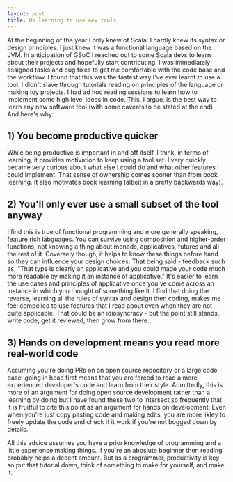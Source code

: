 ```yaml
---
layout: post
title: On learning to use new tools
---
```


At the beginning of the year I only knew of Scala. I hardly knew its syntax or design principles. I just knew it was a functional language based on the JVM. In anticipation of GSoC I reached out to some Scala devs to learn about their projects and hopefully start contributing. I was immediately assigned tasks and bug fixes to get me comfortable with the code base and the workflow. I found that this was the fastest way I've ever learnt to use a tool. I didn't slave through tutorials reading on principles of the language or making toy projects. I had ad hoc reading sessions to learn how to implement some high level ideas in code. This, I argue, is the best way to learn any new software tool (with some caveats to be stated at the end). And here's why:

## 1) You become productive quicker
While being productive is important in and off itself, I think, in terms of learning, it provides motivation to keep using a tool set. I very quickly became very curious about what else I could do and what other features I could implement. That sense of ownership comes sooner than from book learning. It also motivates book learning (albeit in a pretty backwards way). 

## 2) You'll only ever use a small subset of the tool anyway
I find this is true of functional programming and more generally speaking, feature rich labguages. You can survive using composition and higher-order functions, not knowing a thing about monads, applicatives, futures and all the rest of it. Coversely though, it helps to know these things before hand so they can influence your design choices. That being said - feedback such as, "That type is clearly an applicative and you could made your code much more readable by making it an instance of applicative." It's easier to learn the use cases and principles of applicative once you've come across an instance in which you thought of something like it. I find that doing the reverse, learning all the rules of syntax and design then coding, makes me feel compelled to use features that I read about even when they are not quite applicable. That could be an idiosyncracy - but the point still stands, write code, get it reviewed, then grow from there.

## 3) Hands on development means you read more real-world code
Assuming you're doing PRs on an open source repository or a large code base, going in head first means that you are forced to read a more experienced developer's code and learn from their style. Admittedly, this is more of an argument for doing open source development rather than a learning by doing but I have found these two to intersect so frequently that it is fruitful to cite this point as an argument for hands on development. Even when you're just copy pasting code and making edits, you are more likley to freely update the code and check if it work if you're not bogged down by details.

All this advice assumes you have a prior knowledge of programming and a little experience making things. If you're an aboslute beginner then reading probably helps a decent amount. But as a programmer, productivity is key so put that tutorial down, think of something to make for yourself, and make it.